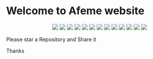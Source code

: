 <p align="center">
    <h1>Welcome to Afeme website</h1>
</p>

<p align="center">
    <img src="https://img.shields.io/github/languages/top/abdullox0900/Afeme?style=flat">
    <img src="https://img.shields.io/github/languages/code-size/abdullox0900/Afeme?style=flat">
    <img src="https://img.shields.io/github/repo-size/abdullox0900/Afeme?style=flat">
    <img src="https://img.shields.io/github/downloads/abdullox0900/Afeme/total">
    <img src="https://img.shields.io/github/languages/count/abdullox0900/Afeme?style=flat">
    <img src="https://img.shields.io/github/commit-status/abdullox0900/Afeme/master/81984fc?style=flat">
    <img src="https://img.shields.io/github/issues/abdullox0900/Afeme?style=flat">
    <img src="https://img.shields.io/github/issues-pr/abdullox0900/Afeme?style=flat">
    <img src="https://img.shields.io/badge/React-18.1-blue?style=flat">
    <img src="https://img.shields.io/github/commit-activity/w/abdullox0900/Afeme?style=flat">
    <img src="https://img.shields.io/github/contributors/abdullox0900/Afeme?style=flat">
    <img src="https://img.shields.io/github/discussions/abdullox0900/Afeme?style=flat">
    <img src="https://img.shields.io/badge/Star-Please%20Star%20it-green?style=flat">
</p>

Please star a Repository and Share it
<p>Thanks</p>
